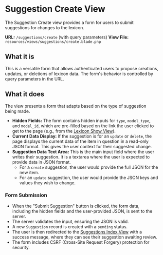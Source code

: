 # Suggestion Create View

The Suggestion Create view provides a form for users to submit suggestions for changes to the lexicon.

**URL:** `/suggestions/create` (with query parameters)
**View File:** `resources/views/suggestions/create.blade.php`

## What it is

This is a versatile form that allows authenticated users to propose creations, updates, or deletions of lexicon data. The form's behavior is controlled by query parameters in the URL.

## What it does

The view presents a form that adapts based on the type of suggestion being made.

-   **Hidden Fields:** The form contains hidden inputs for `type`, `model_type`, and `model_id`, which are pre-filled based on the link the user clicked to get to the page (e.g., from the [Lexicon Show View](lexicon/show.md)).
-   **Current Data Display:** If the suggestion is for an `update` or `delete`, the page displays the current data of the item in question in a read-only JSON format. This gives the user context for their suggested change.
-   **Suggestion Data Text Area:** This is the main input field where the user writes their suggestion. It is a textarea where the user is expected to provide data in JSON format.
    -   For a `create` suggestion, the user would provide the full JSON for the new item.
    -   For an `update` suggestion, the user would provide the JSON keys and values they wish to change.

### Form Submission

-   When the "Submit Suggestion" button is clicked, the form data, including the hidden fields and the user-provided JSON, is sent to the server.
-   The server validates the input, ensuring the JSON is valid.
-   A new `Suggestion` record is created with a `pending` status.
-   The user is then redirected to the [Suggestions Index View](index.md) with a success message, where they can see their suggestion awaiting review.
-   The form includes CSRF (Cross-Site Request Forgery) protection for security.
